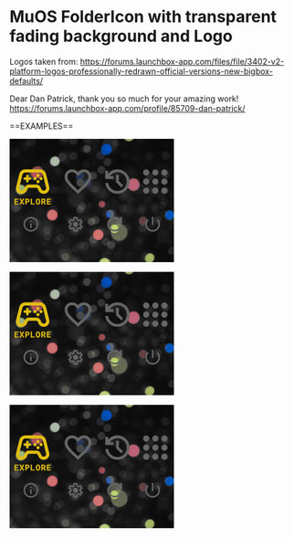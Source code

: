 # MuOS FolderIcon with transparent fading background and Logo

Logos taken from:
https://forums.launchbox-app.com/files/file/3402-v2-platform-logos-professionally-redrawn-official-versions-new-bigbox-defaults/

Dear Dan Patrick, thank you so much for your amazing work! 
https://forums.launchbox-app.com/profile/85709-dan-patrick/

==EXAMPLES==

![NEOGEO Logo](https://github.com/YoMama78/MuOS-Themes/blob/main/Material%20MuOS/preview.png?raw=true)

![SEGA Saturn Logo](https://github.com/YoMama78/MuOS-Themes/blob/main/Material%20MuOS/preview.png?raw=true)

![MAME Logo](https://github.com/YoMama78/MuOS-Themes/blob/main/Material%20MuOS/preview.png?raw=true)
